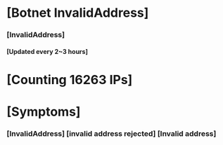 # [Botnet InvalidAddress]
### [InvalidAddress]
#### [Updated every 2~3 hours]

# [Counting 16263 IPs]

# [Symptoms] 

###   [InvalidAddress] [invalid address rejected] [Invalid address]

